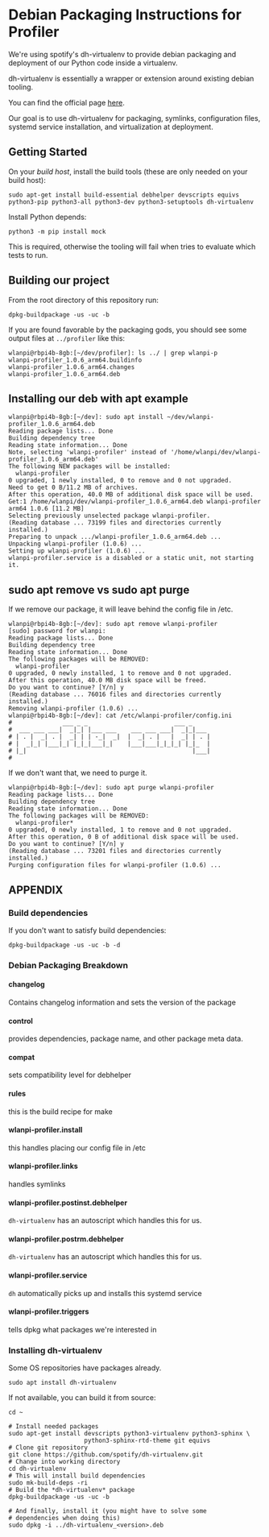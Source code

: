 # Debian Packaging Instructions for Profiler

We're using spotify's dh-virtualenv to provide debian packaging and deployment of our Python code inside a virtualenv.

dh-virtualenv is essentially a wrapper or extension around existing debian tooling.

You can find the official page [here](https://github.com/spotify/dh-virtualenv).

Our goal is to use dh-virtualenv for packaging, symlinks, configuration files, systemd service installation, and virtualization at deployment.

## Getting Started

On your _build host_, install the build tools (these are only needed on your build host):

```
sudo apt-get install build-essential debhelper devscripts equivs python3-pip python3-all python3-dev python3-setuptools dh-virtualenv
```

Install Python depends:

```
python3 -m pip install mock
```

This is required, otherwise the tooling will fail when tries to evaluate which tests to run.

## Building our project

From the root directory of this repository run:

```
dpkg-buildpackage -us -uc -b
```

If you are found favorable by the packaging gods, you should see some output files at `../profiler` like this:

```
wlanpi@rbpi4b-8gb:[~/dev/profiler]: ls ../ | grep wlanpi-p
wlanpi-profiler_1.0.6_arm64.buildinfo
wlanpi-profiler_1.0.6_arm64.changes
wlanpi-profiler_1.0.6_arm64.deb
```

## Installing our deb with apt example

```
wlanpi@rbpi4b-8gb:[~/dev]: sudo apt install ~/dev/wlanpi-profiler_1.0.6_arm64.deb
Reading package lists... Done
Building dependency tree       
Reading state information... Done
Note, selecting 'wlanpi-profiler' instead of '/home/wlanpi/dev/wlanpi-profiler_1.0.6_arm64.deb'
The following NEW packages will be installed:
  wlanpi-profiler
0 upgraded, 1 newly installed, 0 to remove and 0 not upgraded.
Need to get 0 B/11.2 MB of archives.
After this operation, 40.0 MB of additional disk space will be used.
Get:1 /home/wlanpi/dev/wlanpi-profiler_1.0.6_arm64.deb wlanpi-profiler arm64 1.0.6 [11.2 MB]
Selecting previously unselected package wlanpi-profiler.
(Reading database ... 73199 files and directories currently installed.)
Preparing to unpack .../wlanpi-profiler_1.0.6_arm64.deb ...
Unpacking wlanpi-profiler (1.0.6) ...
Setting up wlanpi-profiler (1.0.6) ...
wlanpi-profiler.service is a disabled or a static unit, not starting it.
```

## sudo apt remove vs sudo apt purge

If we remove our package, it will leave behind the config file in /etc.

```
wlanpi@rbpi4b-8gb:[~/dev]: sudo apt remove wlanpi-profiler
[sudo] password for wlanpi: 
Reading package lists... Done
Building dependency tree       
Reading state information... Done
The following packages will be REMOVED:
  wlanpi-profiler
0 upgraded, 0 newly installed, 1 to remove and 0 not upgraded.
After this operation, 40.0 MB disk space will be freed.
Do you want to continue? [Y/n] y
(Reading database ... 76016 files and directories currently installed.)
Removing wlanpi-profiler (1.0.6) ...
wlanpi@rbpi4b-8gb:[~/dev]: cat /etc/wlanpi-profiler/config.ini 
#              ___ _ _                        ___ _     
#  ___ ___ ___|  _|_| |___ ___    ___ ___ ___|  _|_|___ 
# | . |  _| . |  _| | | -_|  _|  |  _| . |   |  _| | . |
# |  _|_| |___|_| |_|_|___|_|    |___|___|_|_|_| |_|_  |
# |_|                                              |___|
# 
```

If we don't want that, we need to purge it.

```
wlanpi@rbpi4b-8gb:[~/dev]: sudo apt purge wlanpi-profiler
Reading package lists... Done
Building dependency tree       
Reading state information... Done
The following packages will be REMOVED:
  wlanpi-profiler*
0 upgraded, 0 newly installed, 1 to remove and 0 not upgraded.
After this operation, 0 B of additional disk space will be used.
Do you want to continue? [Y/n] y
(Reading database ... 73201 files and directories currently installed.)
Purging configuration files for wlanpi-profiler (1.0.6) ...
```
## APPENDIX

### Build dependencies

If you don't want to satisfy build dependencies:

```
dpkg-buildpackage -us -uc -b -d
```
### Debian Packaging Breakdown

#### changelog

Contains changelog information and sets the version of the package

#### control

provides dependencies, package name, and other package meta data.

#### compat

sets compatibility level for debhelper

#### rules

this is the build recipe for make

#### wlanpi-profiler.install

this handles placing our config file in /etc
#### wlanpi-profiler.links

handles symlinks

#### wlanpi-profiler.postinst.debhelper

`dh-virtualenv` has an autoscript which handles this for us.

#### wlanpi-profiler.postrm.debhelper

`dh-virtualenv` has an autoscript which handles this for us.
#### wlanpi-profiler.service

`dh` automatically picks up and installs this systemd service

#### wlanpi-profiler.triggers

tells dpkg what packages we're interested in

### Installing dh-virtualenv

Some OS repositories have packages already. 

```
sudo apt install dh-virtualenv
```

If not available, you can build it from source:

```
cd ~

# Install needed packages
sudo apt-get install devscripts python3-virtualenv python3-sphinx \
                     python3-sphinx-rtd-theme git equivs
# Clone git repository
git clone https://github.com/spotify/dh-virtualenv.git
# Change into working directory
cd dh-virtualenv
# This will install build dependencies
sudo mk-build-deps -ri
# Build the *dh-virtualenv* package
dpkg-buildpackage -us -uc -b

# And finally, install it (you might have to solve some
# dependencies when doing this)
sudo dpkg -i ../dh-virtualenv_<version>.deb
```